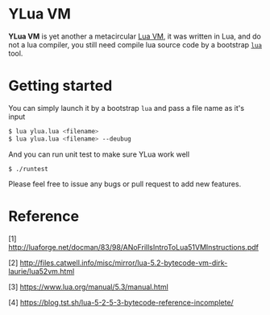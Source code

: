 # YLua VM 
**YLua VM** is yet another a metacircular [Lua VM](https://codeload.github.com/lua/lua/tar.gz/v5.3.0), it was written in Lua, and do not a lua compiler, you still need compile lua source code by a bootstrap [`lua`](https://www.lua.org/download.html) tool.

# Getting started
You can simply launch it by a bootstrap `lua`  and pass a file name as it's input
```bash
$ lua ylua.lua <filename>
$ lua ylua.lua <filename> --deubug
```
And you can run unit test to make sure YLua work well
```
$ ./runtest
```
Please feel free to issue any bugs or pull request to add new features.

# Reference
[1] http://luaforge.net/docman/83/98/ANoFrillsIntroToLua51VMInstructions.pdf

[2] http://files.catwell.info/misc/mirror/lua-5.2-bytecode-vm-dirk-laurie/lua52vm.html

[3] https://www.lua.org/manual/5.3/manual.html

[4] https://blog.tst.sh/lua-5-2-5-3-bytecode-reference-incomplete/